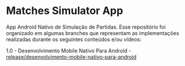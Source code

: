 # Matches Simulator App
App Android Nativo de Simulação de Partidas.
Esse repositório foi organizado em algumas branches que representam as implementações realizadas durante os seguintes conteúdos e/ou vídeos:

1.0 - Desenvolvimento Mobile Nativo Para Android
    - [release/desenvolvimento-mobile-nativo-para-android](https://github.com/Sax288/matches.simulator.app/tree/release/desenvolvimento-mobile-nativo-para-android)
